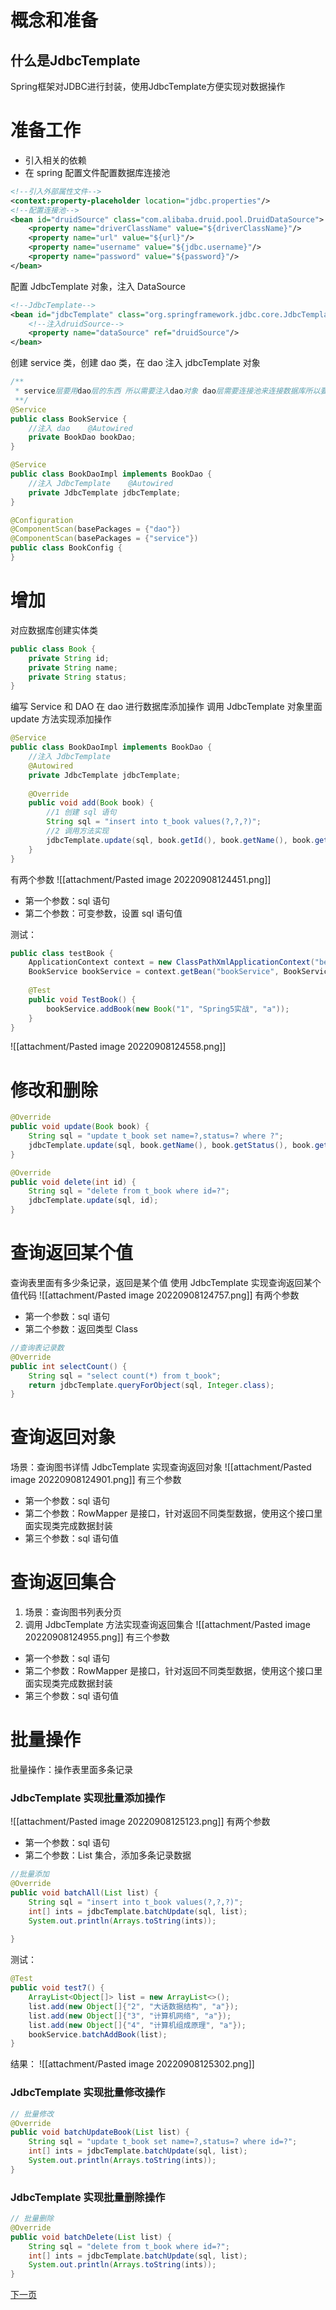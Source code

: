 # 概念和准备
## 什么是JdbcTemplate
Spring框架对JDBC进行封装，使用JdbcTemplate方便实现对数据操作

# 准备工作
- 引入相关的依赖
- 在 spring 配置文件配置数据库连接池
```xml
<!--引入外部属性文件-->  
<context:property-placeholder location="jdbc.properties"/>  
<!--配置连接池-->  
<bean id="druidSource" class="com.alibaba.druid.pool.DruidDataSource">  
    <property name="driverClassName" value="${driverClassName}"/>  
    <property name="url" value="${url}"/>  
    <property name="username" value="${jdbc.username}"/>  
    <property name="password" value="${password}"/>  
</bean>
```

配置 JdbcTemplate 对象，注入 DataSource
```xml
<!--JdbcTemplate-->  
<bean id="jdbcTemplate" class="org.springframework.jdbc.core.JdbcTemplate">  
    <!--注入druidSource-->  
    <property name="dataSource" ref="druidSource"/>  
</bean>
```

创建 service 类，创建 dao 类，在 dao 注入 jdbcTemplate 对象
```java
/**  
 * service层要用dao层的东西 所以需要注入dao对象 dao层需要连接池来连接数据库所以要注入jdbcTemplate对象  
 **/  
@Service  
public class BookService {  
    //注入 dao    @Autowired  
    private BookDao bookDao;
}
```

```java
@Service  
public class BookDaoImpl implements BookDao {  
    //注入 JdbcTemplate    @Autowired  
    private JdbcTemplate jdbcTemplate;
}
```

```java
@Configuration  
@ComponentScan(basePackages = {"dao"})  
@ComponentScan(basePackages = {"service"})  
public class BookConfig {  
}
```

# 增加
对应数据库创建实体类
```java
public class Book {  
    private String id;  
    private String name;  
    private String status;
}
```

编写 Service 和 DAO
在 dao 进行数据库添加操作
调用 JdbcTemplate 对象里面 update 方法实现添加操作
```java
@Service  
public class BookDaoImpl implements BookDao {  
    //注入 JdbcTemplate    
    @Autowired  
    private JdbcTemplate jdbcTemplate;  
  
    @Override  
    public void add(Book book) {  
        //1 创建 sql 语句  
        String sql = "insert into t_book values(?,?,?)";  
        //2 调用方法实现  
        jdbcTemplate.update(sql, book.getId(), book.getName(), book.getStatus());  
    }
}
```
有两个参数
![[attachment/Pasted image 20220908124451.png]]
-   第一个参数：sql 语句
-   第二个参数：可变参数，设置 sql 语句值

测试：
```java
public class testBook {  
    ApplicationContext context = new ClassPathXmlApplicationContext("bean.xml");  
    BookService bookService = context.getBean("bookService", BookService.class);  
  
    @Test  
    public void TestBook() {  
        bookService.addBook(new Book("1", "Spring5实战", "a"));  
    }
}
```

![[attachment/Pasted image 20220908124558.png]]

# 修改和删除
```java
@Override  
public void update(Book book) {  
    String sql = "update t_book set name=?,status=? where ?";  
    jdbcTemplate.update(sql, book.getName(), book.getStatus(), book.getId());  
}  
```

```java
@Override  
public void delete(int id) {  
    String sql = "delete from t_book where id=?";  
    jdbcTemplate.update(sql, id);  
}
```

# 查询返回某个值
查询表里面有多少条记录，返回是某个值
使用 JdbcTemplate 实现查询返回某个值代码
![[attachment/Pasted image 20220908124757.png]]
有两个参数
-   第一个参数：sql 语句
-   第二个参数：返回类型 Class
```java
//查询表记录数  
@Override  
public int selectCount() {  
    String sql = "select count(*) from t_book";  
    return jdbcTemplate.queryForObject(sql, Integer.class);  
}
```

# 查询返回对象
场景：查询图书详情
JdbcTemplate 实现查询返回对象
![[attachment/Pasted image 20220908124901.png]]
有三个参数
-   第一个参数：sql 语句
-   第二个参数：RowMapper 是接口，针对返回不同类型数据，使用这个接口里面实现类完成数据封装
-   第三个参数：sql 语句值

# 查询返回集合
1. 场景：查询图书列表分页
2. 调用 JdbcTemplate 方法实现查询返回集合
![[attachment/Pasted image 20220908124955.png]]
有三个参数
-   第一个参数：sql 语句
-   第二个参数：RowMapper 是接口，针对返回不同类型数据，使用这个接口里面实现类完成数据封装
-   第三个参数：sql 语句值

# 批量操作
批量操作：操作表里面多条记录
### JdbcTemplate 实现批量添加操作
![[attachment/Pasted image 20220908125123.png]]
有两个参数
-   第一个参数：sql 语句
-   第二个参数：List 集合，添加多条记录数据
```java
//批量添加  
@Override  
public void batchAll(List list) {  
    String sql = "insert into t_book values(?,?,?)";  
    int[] ints = jdbcTemplate.batchUpdate(sql, list);  
    System.out.println(Arrays.toString(ints));  
  
}
```

测试：
```java
@Test  
public void test7() {  
    ArrayList<Object[]> list = new ArrayList<>();  
    list.add(new Object[]{"2", "大话数据结构", "a"});  
    list.add(new Object[]{"3", "计算机网络", "a"});  
    list.add(new Object[]{"4", "计算机组成原理", "a"});  
    bookService.batchAddBook(list);  
}
```

结果：
![[attachment/Pasted image 20220908125302.png]]

### JdbcTemplate 实现批量修改操作
```java
// 批量修改
@Override  
public void batchUpdateBook(List list) {  
    String sql = "update t_book set name=?,status=? where id=?";  
    int[] ints = jdbcTemplate.batchUpdate(sql, list);  
    System.out.println(Arrays.toString(ints));  
}
```

### JdbcTemplate 实现批量删除操作
```java
// 批量删除  
@Override  
public void batchDelete(List list) {  
    String sql = "delete from t_book where id=?";  
    int[] ints = jdbcTemplate.batchUpdate(sql, list);  
    System.out.println(Arrays.toString(ints));  
}  
```

[下一页](第07章%20事务管理.md)